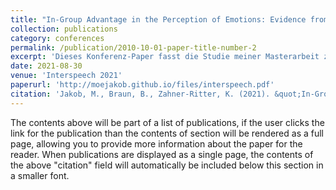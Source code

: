 ```yaml
---
title: "In-Group Advantage in the Perception of Emotions: Evidence from Three Varieties of German."
collection: publications
category: conferences
permalink: /publication/2010-10-01-paper-title-number-2
excerpt: 'Dieses Konferenz-Paper fasst die Studie meiner Masterarbeit zusammen, in der ich mit Hilfe von Regressions-Modellen eine perzeptive und akkustische Analyse emotionaler Sprache in drei Dialekten des Deutschen durchgeführt habe.'
date: 2021-08-30
venue: 'Interspeech 2021'
paperurl: 'http://moejakob.github.io/files/interspeech.pdf'
citation: 'Jakob, M., Braun, B., Zahner-Ritter, K. (2021). &quot;In-Group Advantage in the Perception of Emotions: Evidence from Three Varieties of German.&quot; <i>Proc. Interspeech 2021</i>. 2646-2650.'
---
```


The contents above will be part of a list of publications, if the user clicks the link for the publication than the contents of section will be rendered as a full page, allowing you to provide more information about the paper for the reader. When publications are displayed as a single page, the contents of the above "citation" field will automatically be included below this section in a smaller font.
